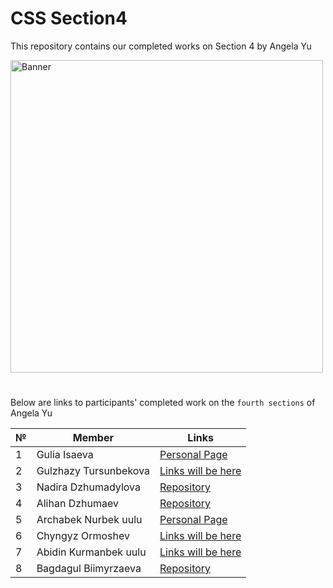 # CSS Section4
This repository contains our completed works   on Section 4 by Angela Yu

<!--![Banner](https://user-images.githubusercontent.com/88536646/130289142-2d58d6b3-3927-43a0-afe8-d0f91e6ccc39.png)-->
<img src="https://user-images.githubusercontent.com/88536646/131215837-b2314fa1-771b-4ca4-af6c-2b98db9d30b1.png" alt="Banner" width="500">

#

Below are links to participants' completed work on the `fourth sections` of Angela Yu

№ | **Member** | **Links**
| ------------ | ------------ | -------------
1 | Gulia Isaeva | [Personal Page](https://guliaisaeva.github.io/Summer-Challenge-My-PersonalPage-Html/)
2 | Gulzhazy Tursunbekova | [Links will be here](http://example.net/)
3 | Nadira Dzhumadylova | [Repository](https://github.com/NadiraDzhumadylova/Nadira_Personal-Site) 
4 | Alihan Dzhumaev | [Repository](https://github.com/AlihanDzhumaev/Alihan-Personal-Site/deployments/activity_log?environment=github-pages)
5 | Archabek Nurbek uulu | [Personal Page](https://archabek07.github.io/Summer_Challenge--Personal_Page--Section_2-3/)
6 | Chyngyz Ormoshev | [Links will be here](http://example.net/)
7 | Abidin Kurmanbek uulu | [Links will be here](http://example.net/)
8 | Bagdagul Biimyrzaeva | [Repository](https://github.com/Bagdagul/My_summerChallenge-PersonalPage)



